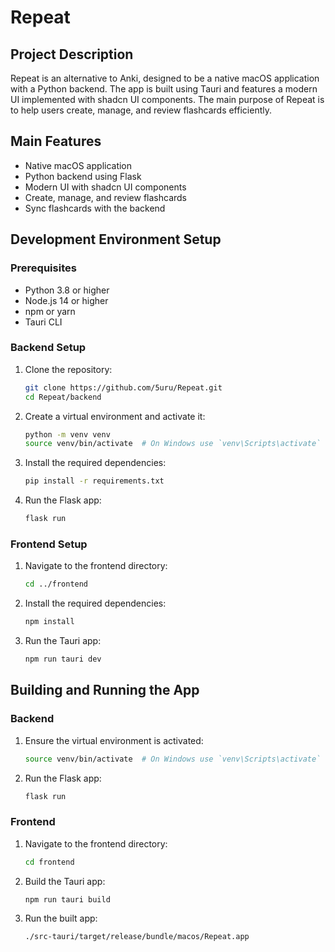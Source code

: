 # Repeat

## Project Description

Repeat is an alternative to Anki, designed to be a native macOS application with a Python backend. The app is built using Tauri and features a modern UI implemented with shadcn UI components. The main purpose of Repeat is to help users create, manage, and review flashcards efficiently.

## Main Features

- Native macOS application
- Python backend using Flask
- Modern UI with shadcn UI components
- Create, manage, and review flashcards
- Sync flashcards with the backend

## Development Environment Setup

### Prerequisites

- Python 3.8 or higher
- Node.js 14 or higher
- npm or yarn
- Tauri CLI

### Backend Setup

1. Clone the repository:
   ```sh
   git clone https://github.com/5uru/Repeat.git
   cd Repeat/backend
   ```

2. Create a virtual environment and activate it:
   ```sh
   python -m venv venv
   source venv/bin/activate  # On Windows use `venv\Scripts\activate`
   ```

3. Install the required dependencies:
   ```sh
   pip install -r requirements.txt
   ```

4. Run the Flask app:
   ```sh
   flask run
   ```

### Frontend Setup

1. Navigate to the frontend directory:
   ```sh
   cd ../frontend
   ```

2. Install the required dependencies:
   ```sh
   npm install
   ```

3. Run the Tauri app:
   ```sh
   npm run tauri dev
   ```

## Building and Running the App

### Backend

1. Ensure the virtual environment is activated:
   ```sh
   source venv/bin/activate  # On Windows use `venv\Scripts\activate`
   ```

2. Run the Flask app:
   ```sh
   flask run
   ```

### Frontend

1. Navigate to the frontend directory:
   ```sh
   cd frontend
   ```

2. Build the Tauri app:
   ```sh
   npm run tauri build
   ```

3. Run the built app:
   ```sh
   ./src-tauri/target/release/bundle/macos/Repeat.app
   ```
